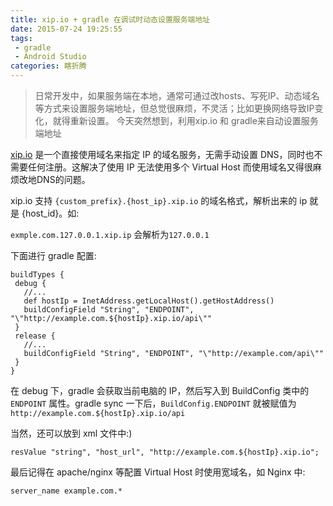 ```yaml
---
title: xip.io + gradle 在调试时动态设置服务端地址
date: 2015-07-24 19:25:55
tags:
 - gradle
 - Android Studio
categories: 瞎折腾
---
```


> 日常开发中，如果服务端在本地，通常可通过改hosts、写死IP、动态域名等方式来设置服务端地址，但总觉很麻烦，不灵活；比如更换网络导致IP变化，就得重新设置。
> 今天突然想到，利用xip.io 和 gradle来自动设置服务端地址

<!--more-->
 [xip.io](http://xip.io) 是一个直接使用域名来指定 IP 的域名服务，无需手动设置 DNS，同时也不需要任何注册。这解决了使用 IP 无法使用多个 Virtual Host 而使用域名又得很麻烦改地DNS的问题。

 xip.io 支持 `{custom_prefix}.{host_ip}.xip.io` 的域名格式，解析出来的 ip 就是 {host_id}。如:

 `exmple.com.127.0.0.1.xip.ip` 会解析为`127.0.0.1`

 下面进行 gradle 配置:

 ```
 buildTypes {
  debug {
    //...
    def hostIp = InetAddress.getLocalHost().getHostAddress()
    buildConfigField "String", "ENDPOINT", "\"http://example.com.${hostIp}.xip.io/api\""
  }
  release {
	//...
    buildConfigField "String", "ENDPOINT", "\"http://example.com/api\""
  }
}

 ```

 在 debug 下，gradle 会获取当前电脑的 IP，然后写入到 BuildConfig 类中的 `ENDPOINT` 属性。gradle sync 一下后，`BuildConfig.ENDPOINT` 就被赋值为 `http://example.com.${hostIp}.xip.io/api`

 当然，还可以放到 xml 文件中:)

 ```
 resValue "string", "host_url", "http://example.com.${hostIp}.xip.io";
 ```


 最后记得在 apache/nginx 等配置 Virtual Host 时使用宽域名，如 Nginx 中:

 ```
 server_name example.com.*
 ```
